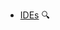 * [IDEs](./ides/)
  <trigger for="pop:ides-preview">:mag:</trigger>

<popover id="pop:ides-preview" title="IDEs :mag:" placement="right">
  <div slot="content">
    <include src="preview.md" />
  </div>
</popover>

